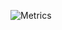 ![Metrics](https://metrics.lecoq.io/ef1500?template=classic&repositories.forks=true&people=1&languages=1&habits=1&anilist=1&languages.limit=8&languages.sections=most-used&languages.colors=github&languages.threshold=0%25&languages.indepth=false&languages.analysis.timeout=15&languages.categories=markup%2C%20programming&languages.recent.categories=markup%2C%20programming&languages.recent.load=300&languages.recent.days=14&habits.from=200&habits.days=14&habits.facts=true&habits.charts=false&habits.trim=false&people.limit=24&people.size=28&people.types=followers%2C%20following&people.identicons=false&people.shuffle=false&anilist.medias=manga&anilist.sections=favorites&anilist.limit=2&anilist.limit.characters=22&anilist.shuffle=true&anilist.user=ef1500&config.timezone=Japan%2FTokyo)
